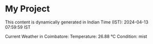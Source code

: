 # My Project

This content is dynamically generated in Indian Time (IST): 2024-04-13 07:59:59 IST


Current Weather in Coimbatore:
Temperature: 26.88 °C
Condition: mist
